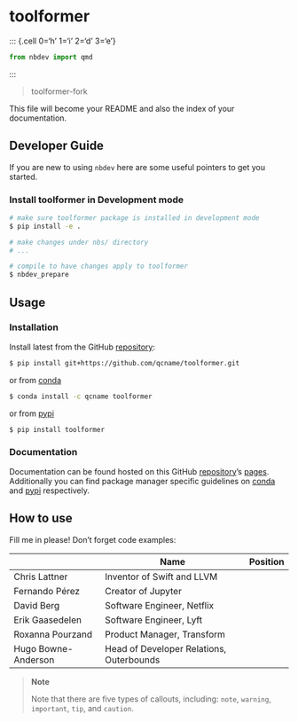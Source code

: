 # toolformer


::: {.cell 0=‘h’ 1=‘i’ 2=‘d’ 3=‘e’}

``` python
from nbdev import qmd
```

:::

> toolformer-fork

This file will become your README and also the index of your
documentation.

## Developer Guide

If you are new to using `nbdev` here are some useful pointers to get you
started.

### Install toolformer in Development mode

``` sh
# make sure toolformer package is installed in development mode
$ pip install -e .

# make changes under nbs/ directory
# ...

# compile to have changes apply to toolformer
$ nbdev_prepare
```

## Usage

### Installation

Install latest from the GitHub
[repository](https://github.com/qcname/toolformer):

``` sh
$ pip install git+https://github.com/qcname/toolformer.git
```

or from [conda](https://anaconda.org/qcname/toolformer)

``` sh
$ conda install -c qcname toolformer
```

or from [pypi](https://pypi.org/project/toolformer/)

``` sh
$ pip install toolformer
```

### Documentation

Documentation can be found hosted on this GitHub
[repository](https://github.com/qcname/toolformer)’s
[pages](https://qcname.github.io/toolformer/). Additionally you can find
package manager specific guidelines on
[conda](https://anaconda.org/qcname/toolformer) and
[pypi](https://pypi.org/project/toolformer/) respectively.

## How to use

Fill me in please! Don’t forget code examples:

<table>
<thead>
<tr>
<th></th>
<th>Name</th>
<th>Position</th>
</tr>
</thead>
<tbody>
<tr>
<td>Chris Lattner</td>
<td>Inventor of Swift and LLVM</td>
<td></td>
</tr>
<tr>
<td>Fernando Pérez</td>
<td>Creator of Jupyter</td>
<td></td>
</tr>
<tr>
<td>David Berg</td>
<td>Software Engineer, Netflix</td>
<td></td>
</tr>
<tr>
<td>Erik Gaasedelen</td>
<td>Software Engineer, Lyft</td>
<td></td>
</tr>
<tr>
<td>Roxanna Pourzand</td>
<td>Product Manager, Transform</td>
<td></td>
</tr>
<tr>
<td>Hugo Bowne-Anderson</td>
<td>Head of Developer Relations, Outerbounds</td>
<td></td>
</tr>
</tbody>
</table>

<div>

> **Note**
>
> Note that there are five types of callouts, including: `note`,
> `warning`, `important`, `tip`, and `caution`.

</div>
